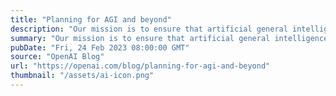 ```yaml
---
title: "Planning for AGI and beyond"
description: "Our mission is to ensure that artificial general intelligence—AI systems that are generally smarter than humans—benefits all of humanity."
summary: "Our mission is to ensure that artificial general intelligence—AI systems that are generally smarter than humans—benefits all of humanity."
pubDate: "Fri, 24 Feb 2023 08:00:00 GMT"
source: "OpenAI Blog"
url: "https://openai.com/blog/planning-for-agi-and-beyond"
thumbnail: "/assets/ai-icon.png"
---
```


